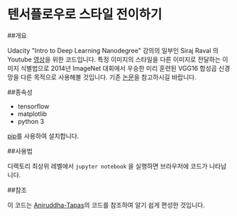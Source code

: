 # 텐서플로우로 스타일 전이하기

##개요

Udacity "Intro to Deep Learning Nanodegree" 강의의 일부인 Siraj Raval 의 Youtube [영상](https://youtu.be/Oex0eWoU7AQ)을 위한 코드입니다. 특정 이미지의 스타일을 다른 이미지로 전달하는 이미지 식별법으로 2014년 ImageNet 대회에서 우승한 미리 훈련된 VGG16 합성곱 신경망을 다른 목적으로 사용해볼 것입니다. 기존 [논문](https://arxiv.org/abs/1508.06576)을 참고하시길 바랍니다.

##종속성

* tensorflow 
* matplotlib 
* python 3

[pip](https://pip.pypa.io/en/stable/installing/)를 사용하여 설치합니다.

##사용법

디렉토리 최상위 레벨에서 `jupyter notebook` 을 실행하면 브라우저에 코드가 나타납니다.


##참조

이 코드는 [Aniruddha-Tapas](https://github.com/Aniruddha-Tapas)의 코드를 참조하여 알기 쉽게 편성한 것입니다.

